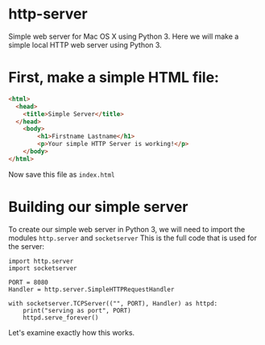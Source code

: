# http-server
Simple web server for Mac OS X using Python 3.
Here we will make a simple local HTTP web server using Python 3.

# First, make a simple HTML file:

```html
<html>
  <head>
    <title>Simple Server</title>
  </head>
    <body>
        <h1>Firstname Lastname</h1>
        <p>Your simple HTTP Server is working!</p>
    </body>
</html>
```
Now save this file as `index.html`

# Building our simple server
To create our simple web server in Python 3, we will need to import the modules `http.server` and `socketserver`
This is the full code that is used for the server:
```
import http.server
import socketserver

PORT = 8080
Handler = http.server.SimpleHTTPRequestHandler

with socketserver.TCPServer(("", PORT), Handler) as httpd:
    print("serving as port", PORT)
    httpd.serve_forever()
```
Let's examine exactly how this works.
